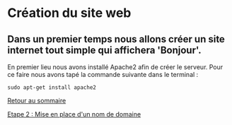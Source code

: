 # Création du site web

## Dans un premier temps nous allons créer un site internet tout simple qui affichera 'Bonjour'.

En premier lieu nous avons installé Apache2 afin de créer le serveur. Pour ce faire nous avons tapé la commande suivante dans le terminal :

```
sudo apt-get install apache2
```

[Retour au sommaire](https://github.com/kevinguyodo/Linux-deuxieme-annee/blob/main/TP2/Plan.md)

[Etape 2 : Mise en place d'un nom de domaine](https://github.com/kevinguyodo/Linux-deuxieme-annee/blob/main/TP2/DNS.md)
